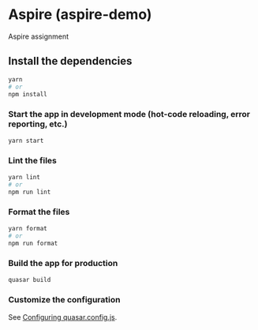 # Aspire (aspire-demo)

Aspire assignment

## Install the dependencies

```bash
yarn
# or
npm install
```

### Start the app in development mode (hot-code reloading, error reporting, etc.)

```bash
yarn start
```

### Lint the files

```bash
yarn lint
# or
npm run lint
```

### Format the files

```bash
yarn format
# or
npm run format
```

### Build the app for production

```bash
quasar build
```

### Customize the configuration

See [Configuring quasar.config.js](https://v2.quasar.dev/quasar-cli-vite/quasar-config-js).
